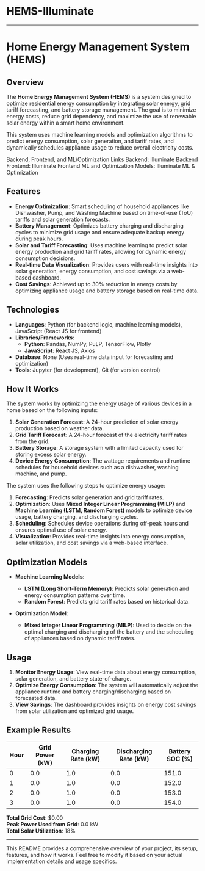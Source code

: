 # HEMS-Illuminate
---

# Home Energy Management System (HEMS)

## Overview

The **Home Energy Management System (HEMS)** is a system designed to optimize residential energy consumption by integrating solar energy, grid tariff forecasting, and battery storage management. The goal is to minimize energy costs, reduce grid dependency, and maximize the use of renewable solar energy within a smart home environment.

This system uses machine learning models and optimization algorithms to predict energy consumption, solar generation, and tariff rates, and dynamically schedules appliance usage to reduce overall electricity costs.

Backend, Frontend, and ML/Optimization Links
Backend: Illuminate Backend
Frontend: Illuminate Frontend
ML and Optimization Models: Illuminate ML & Optimization

## Features

- **Energy Optimization**: Smart scheduling of household appliances like Dishwasher, Pump, and Washing Machine based on time-of-use (ToU) tariffs and solar generation forecasts.
- **Battery Management**: Optimizes battery charging and discharging cycles to minimize grid usage and ensure adequate backup energy during peak hours.
- **Solar and Tariff Forecasting**: Uses machine learning to predict solar energy production and grid tariff rates, allowing for dynamic energy consumption decisions.
- **Real-time Data Visualization**: Provides users with real-time insights into solar generation, energy consumption, and cost savings via a web-based dashboard.
- **Cost Savings**: Achieved up to 30% reduction in energy costs by optimizing appliance usage and battery storage based on real-time data.

## Technologies

- **Languages**: Python (for backend logic, machine learning models), JavaScript (React JS for frontend)
- **Libraries/Frameworks**: 
  - **Python**: Pandas, NumPy, PuLP, TensorFlow, Plotly
  - **JavaScript**: React JS, Axios
- **Database**: None (Uses real-time data input for forecasting and optimization)
- **Tools**: Jupyter (for development), Git (for version control)

## How It Works

The system works by optimizing the energy usage of various devices in a home based on the following inputs:

1. **Solar Generation Forecast**: A 24-hour prediction of solar energy production based on weather data.
2. **Grid Tariff Forecast**: A 24-hour forecast of the electricity tariff rates from the grid.
3. **Battery Storage**: A storage system with a limited capacity used for storing excess solar energy.
4. **Device Energy Consumption**: The wattage requirements and runtime schedules for household devices such as a dishwasher, washing machine, and pump.

The system uses the following steps to optimize energy usage:

1. **Forecasting**: Predicts solar generation and grid tariff rates.
2. **Optimization**: Uses **Mixed Integer Linear Programming (MILP)** and **Machine Learning (LSTM, Random Forest)** models to optimize device usage, battery charging, and discharging cycles.
3. **Scheduling**: Schedules device operations during off-peak hours and ensures optimal use of solar energy.
4. **Visualization**: Provides real-time insights into energy consumption, solar utilization, and cost savings via a web-based interface.

## Optimization Models

- **Machine Learning Models**: 
  - **LSTM (Long Short-Term Memory)**: Predicts solar generation and energy consumption patterns over time.
  - **Random Forest**: Predicts grid tariff rates based on historical data.
  
- **Optimization Model**: 
  - **Mixed Integer Linear Programming (MILP)**: Used to decide on the optimal charging and discharging of the battery and the scheduling of appliances based on dynamic tariff rates.

## Usage

1. **Monitor Energy Usage**: View real-time data about energy consumption, solar generation, and battery state-of-charge.
2. **Optimize Energy Consumption**: The system will automatically adjust the appliance runtime and battery charging/discharging based on forecasted data.
3. **View Savings**: The dashboard provides insights on energy cost savings from solar utilization and optimized grid usage.

## Example Results

| Hour | Grid Power (kW) | Charging Rate (kW) | Discharging Rate (kW) | Battery SOC (%) |
|------|-----------------|---------------------|------------------------|-----------------|
| 0    | 0.0             | 1.0                 | 0.0                    | 151.0           |
| 1    | 0.0             | 1.0                 | 0.0                    | 152.0           |
| 2    | 0.0             | 1.0                 | 0.0                    | 153.0           |
| 3    | 0.0             | 1.0                 | 0.0                    | 154.0           |

**Total Grid Cost**: $0.00  
**Peak Power Used from Grid**: 0.0 kW  
**Total Solar Utilization**: 18%

---

This README provides a comprehensive overview of your project, its setup, features, and how it works. Feel free to modify it based on your actual implementation details and usage specifics.
